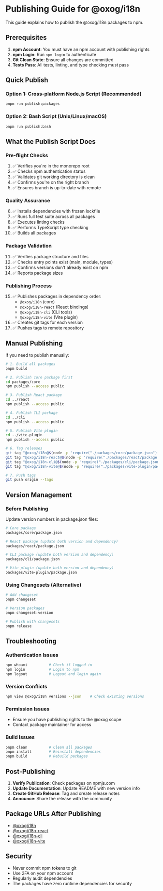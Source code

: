 # Publishing Guide for @oxog/i18n

This guide explains how to publish the @oxog/i18n packages to npm.

## Prerequisites

1. **npm Account**: You must have an npm account with publishing rights
2. **npm Login**: Run `npm login` to authenticate
3. **Git Clean State**: Ensure all changes are committed
4. **Tests Pass**: All tests, linting, and type checking must pass

## Quick Publish

### Option 1: Cross-platform Node.js Script (Recommended)
```bash
pnpm run publish:packages
```

### Option 2: Bash Script (Unix/Linux/macOS)
```bash
pnpm run publish:bash
```

## What the Publish Script Does

### Pre-flight Checks
1. ✅ Verifies you're in the monorepo root
2. ✅ Checks npm authentication status
3. ✅ Validates git working directory is clean
4. ✅ Confirms you're on the right branch
5. ✅ Ensures branch is up-to-date with remote

### Quality Assurance
6. ✅ Installs dependencies with frozen lockfile
7. ✅ Runs full test suite across all packages
8. ✅ Executes linting checks
9. ✅ Performs TypeScript type checking
10. ✅ Builds all packages

### Package Validation
11. ✅ Verifies package structure and files
12. ✅ Checks entry points exist (main, module, types)
13. ✅ Confirms versions don't already exist on npm
14. ✅ Reports package sizes

### Publishing Process
15. ✅ Publishes packages in dependency order:
    - `@oxog/i18n` (core)
    - `@oxog/i18n-react` (React bindings)
    - `@oxog/i18n-cli` (CLI tools)
    - `@oxog/i18n-vite` (Vite plugin)
16. ✅ Creates git tags for each version
17. ✅ Pushes tags to remote repository

## Manual Publishing

If you need to publish manually:

```bash
# 1. Build all packages
pnpm build

# 2. Publish core package first
cd packages/core
npm publish --access public

# 3. Publish React package
cd ../react
npm publish --access public

# 4. Publish CLI package
cd ../cli
npm publish --access public

# 5. Publish Vite plugin
cd ../vite-plugin
npm publish --access public

# 6. Tag releases
git tag "@oxog/i18n@$(node -p 'require("./packages/core/package.json").version')"
git tag "@oxog/i18n-react@$(node -p 'require("./packages/react/package.json").version')"
git tag "@oxog/i18n-cli@$(node -p 'require("./packages/cli/package.json").version')"
git tag "@oxog/i18n-vite@$(node -p 'require("./packages/vite-plugin/package.json").version')"

# 7. Push tags
git push origin --tags
```

## Version Management

### Before Publishing
Update version numbers in package.json files:

```bash
# Core package
packages/core/package.json

# React package (update both version and dependency)
packages/react/package.json

# CLI package (update both version and dependency)
packages/cli/package.json

# Vite plugin (update both version and dependency)
packages/vite-plugin/package.json
```

### Using Changesets (Alternative)
```bash
# Add changeset
pnpm changeset

# Version packages
pnpm changeset:version

# Publish with changesets
pnpm release
```

## Troubleshooting

### Authentication Issues
```bash
npm whoami          # Check if logged in
npm login           # Login to npm
npm logout          # Logout and login again
```

### Version Conflicts
```bash
npm view @oxog/i18n versions --json    # Check existing versions
```

### Permission Issues
- Ensure you have publishing rights to the @oxog scope
- Contact package maintainer for access

### Build Issues
```bash
pnpm clean          # Clean all packages
pnpm install        # Reinstall dependencies
pnpm build          # Rebuild packages
```

## Post-Publishing

1. **Verify Publication**: Check packages on npmjs.com
2. **Update Documentation**: Update README with new version info
3. **Create GitHub Release**: Tag and create release notes
4. **Announce**: Share the release with the community

## Package URLs After Publishing

- [@oxog/i18n](https://www.npmjs.com/package/@oxog/i18n)
- [@oxog/i18n-react](https://www.npmjs.com/package/@oxog/i18n-react)
- [@oxog/i18n-cli](https://www.npmjs.com/package/@oxog/i18n-cli)
- [@oxog/i18n-vite](https://www.npmjs.com/package/@oxog/i18n-vite)

## Security

- Never commit npm tokens to git
- Use 2FA on your npm account
- Regularly audit dependencies
- The packages have zero runtime dependencies for security